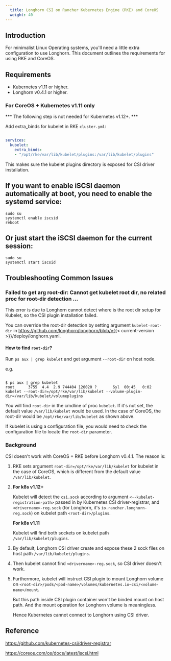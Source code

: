 ```yaml
---
  title: Longhorn CSI on Rancher Kubernetes Engine (RKE) and CoreOS
  weight: 40
---
```


## Introduction

For minimalist Linux Operating systems, you'll need a little extra configuration to use Longhorn.  This document outlines the requirements for using RKE and CoreOS.

## Requirements

  -  Kubernetes v1.11 or higher.
  -  Longhorn v0.4.1 or higher.

### For CoreOS + Kubernetes v1.11 only

*** The following step is not needed for Kubernetes v1.12+. ***

Add extra_binds for kubelet in RKE `cluster.yml`:

```yaml

services:
  kubelet:
    extra_binds:
    - "/opt/rke/var/lib/kubelet/plugins:/var/lib/kubelet/plugins"

```

This makes sure the kubelet plugins directory is exposed for CSI driver installation.

##  If you want to enable iSCSI daemon automatically at boot, you need to enable the systemd service:

```
sudo su
systemctl enable iscsid
reboot
```

##  Or just start the iSCSI daemon for the current session:

```
sudo su
systemctl start iscsid
```

## Troubleshooting Common Issues

### Failed to get arg root-dir: Cannot get kubelet root dir, no related proc for root-dir detection ...

This error is due to Longhorn cannot detect where is the root dir setup for Kubelet, so the CSI plugin installation failed.

You can override the root-dir detection by setting argument `kubelet-root-dir` in https://github.com/longhorn/longhorn/blob/v{{< current-version >}}/deploy/longhorn.yaml.

#### How to find `root-dir`?

Run `ps aux | grep kubelet` and get argument `--root-dir` on host node.

e.g.
```

$ ps aux | grep kubelet
root      3755  4.4  2.9 744404 120020 ?       Ssl  00:45   0:02 kubelet --root-dir=/opt/rke/var/lib/kubelet --volume-plugin-dir=/var/lib/kubelet/volumeplugins

```
You will find `root-dir` in the cmdline of proc `kubelet`. If it's not set, the default value `/var/lib/kubelet` would be used. In the case of CoreOS, the root-dir would be `/opt/rke/var/lib/kubelet` as shown above.

If kubelet is using a configuration file, you would need to check the configuration file to locate the `root-dir` parameter.

###  Background

CSI doesn't work with CoreOS + RKE before Longhorn v0.4.1. The reason is:

1. RKE sets argument `root-dir=/opt/rke/var/lib/kubelet` for kubelet in the case of CoreOS, which is different from the default value `/var/lib/kubelet`.

2. **For k8s v1.12+**

     Kubelet will detect the `csi.sock` according to argument `<--kubelet-registration-path>` passed in by Kubernetes CSI driver-registrar, and `<drivername>-reg.sock` (for Longhorn, it's `io.rancher.longhorn-reg.sock`) on kubelet path `<root-dir>/plugins`.

   **For k8s v1.11**

     Kubelet will find both sockets on kubelet path `/var/lib/kubelet/plugins`.

3. By default, Longhorn CSI driver create and expose these 2 sock files on host path `/var/lib/kubelet/plugins`.

4. Then kubelet cannot find `<drivername>-reg.sock`, so CSI driver doesn't work.

5. Furthermore, kubelet will instruct CSI plugin to mount Longhorn volume on `<root-dir>/pods/<pod-name>/volumes/kubernetes.io~csi/<volume-name>/mount`.

   But this path inside CSI plugin container won't be binded mount on host path. And the mount operation for Longhorn volume is meaningless.

   Hence Kubernetes cannot connect to Longhorn using CSI driver.

## Reference
https://github.com/kubernetes-csi/driver-registrar

https://coreos.com/os/docs/latest/iscsi.html
